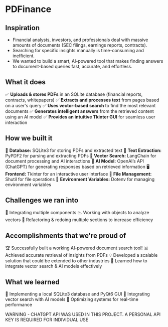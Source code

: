 # PDFinance
## Inspiration
- Financial analysts, investors, and professionals deal with massive amounts of documents (SEC filings, earnings reports, contracts).
- Searching for specific insights manually is time-consuming and inefficient.
- We wanted to build a smart, AI-powered tool that makes finding answers to document-based queries fast, accurate, and effortless.

## What it does
✅ **Uploads & stores PDFs** in an SQLite database (financial reports, contracts, whitepapers)
✅ **Extracts and processes text** from pages based on a user's query
✅ **Uses vector-based search** to find the most relevant documents
✅ **Generates intelligent answers** from the retrieved content using an AI model
✅ **Provides an intuitive Tkinter GUI** for seamless user interaction

## How we built it
💾 **Database:** SQLite3 for storing PDFs and extracted text
📄 **Text Extraction:** PyPDF2 for parsing and extracting PDFs
🧠 **Vector Search:** LangChain for document processing and AI interactions
🤖 **AI Model:** OpenAI’s API (ChatGPT) for generating responses based on retrieved information
🖥️ **Frontend:** Tkinter for an interactive user interface
📂 **File Management:** Shutil for file operations
🔑 **Environment Variables:** Dotenv for managing environment variables

## Challenges we ran into
🚧 Integrating multiple components
📉 Working with objects to analyze vectors
🔄 Refactoring & redoing multiple sections to increase efficiency

## Accomplishments that we're proud of
🏆 Successfully built a working AI-powered document search tool!
📊 Achieved accurate retrieval of insights from PDFs
💡 Developed a scalable solution that could be extended to other industries
🚀 Learned how to integrate vector search & AI models effectively

## What we learned
📌 Implementing a local SQLite3 database and PyQt6 GUI
📌 Integrating vector search with AI models
📌 Optimizing systems for real-time performance


WARNING - CHATGPT API WAS USED IN THIS PROJECT. A PERSONAL API KEY IS REQUIRED FOR INDIVIDUAL USE
